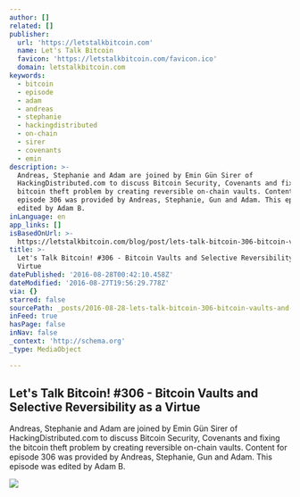 ```yaml
---
author: []
related: []
publisher:
  url: 'https://letstalkbitcoin.com'
  name: Let's Talk Bitcoin
  favicon: 'https://letstalkbitcoin.com/favicon.ico'
  domain: letstalkbitcoin.com
keywords:
  - bitcoin
  - episode
  - adam
  - andreas
  - stephanie
  - hackingdistributed
  - on-chain
  - sirer
  - covenants
  - emin
description: >-
  Andreas, Stephanie and Adam are joined by Emin Gün Sirer of
  HackingDistributed.com to discuss Bitcoin Security, Covenants and fixing the
  bitcoin theft problem by creating reversible on-chain vaults. Content for
  episode 306 was provided by Andreas, Stephanie, Gun and Adam. This episode was
  edited by Adam B.
inLanguage: en
app_links: []
isBasedOnUrl: >-
  https://letstalkbitcoin.com/blog/post/lets-talk-bitcoin-306-bitcoin-vaults-and-selective-reversibility-as-a-virtue
title: >-
  Let's Talk Bitcoin! #306 - Bitcoin Vaults and Selective Reversibility as a
  Virtue
datePublished: '2016-08-28T00:42:10.458Z'
dateModified: '2016-08-27T19:56:29.778Z'
via: {}
starred: false
sourcePath: _posts/2016-08-28-lets-talk-bitcoin-306-bitcoin-vaults-and-selective-reve.md
inFeed: true
hasPage: false
inNav: false
_context: 'http://schema.org'
_type: MediaObject

---
```

<article style=""><h1>Let's Talk Bitcoin! #306 - Bitcoin Vaults and Selective Reversibility as a Virtue</h1><p>Andreas, Stephanie and Adam are joined by Emin Gün Sirer of HackingDistributed.com to discuss Bitcoin Security, Covenants and fixing the bitcoin theft problem by creating reversible on-chain vaults. Content for episode 306 was provided by Andreas, Stephanie, Gun and Adam. This episode was edited by Adam B.</p><img src="https://letstalkbitcoin.com/files/blogs/1903-85ac4b8c9c4307be8ab3bce2db2e4ebf8fe8a2da9220c222cf24495cc77fecfc.jpg" /></article>